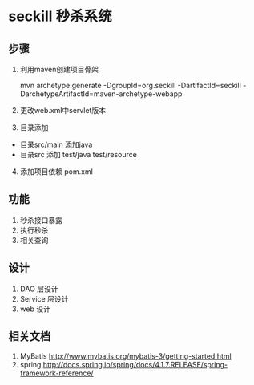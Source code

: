 # seckill 秒杀系统

## 步骤
1. 利用maven创建项目骨架
 
	mvn archetype:generate -DgroupId=org.seckill -DartifactId=seckill -DarchetypeArtifactId=maven-archetype-webapp
	
2. 更改web.xml中servlet版本
   
   <web-app xmlns="http://java.sun.com/xml/ns/javaee"
	  xmlns:xsi="http://www.w3.org/2001/XMLSchema-instance"
	  xsi:schemaLocation="http://java.sun.com/xml/ns/javaee
	                      http://java.sun.com/xml/ns/javaee/web-app_3_0.xsd"
	  version="3.0"
	  metadata-complete="true">
	</web-app>

3. 目录添加

 - 目录src/main 添加java
 - 目录src 添加 test/java test/resource
 
4. 添加项目依赖 pom.xml


## 功能

1. 秒杀接口暴露
2. 执行秒杀
3. 相关查询

## 设计

1. DAO 层设计
2. Service 层设计
3. web 设计


## 相关文档

1. MyBatis http://www.mybatis.org/mybatis-3/getting-started.html
2. spring http://docs.spring.io/spring/docs/4.1.7.RELEASE/spring-framework-reference/
 
